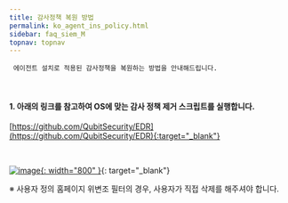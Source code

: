 ```yaml
---
title: 감사정책 복원 방법
permalink: ko_agent_ins_policy.html
sidebar: faq_siem_M
topnav: topnav
---
```


     에이전트 설치로 적용된 감사정책을 복원하는 방법을 안내해드립니다.

<br />

#### 1. 아래의 링크를 참고하여 OS에 맞는 감사 정책 제거 스크립트를 실행합니다.   

[https://github.com/QubitSecurity/EDR](https://github.com/QubitSecurity/EDR){:target="_blank"}

<br />

[![image](/docs/images/Additianal/agent/1.png){: width="800" }](/docs/images/Additianal/agent/1.png){: target="_blank"}

※ 사용자 정의 홈페이지 위변조 필터의 경우, 사용자가 직접 삭제를 해주셔야 합니다.